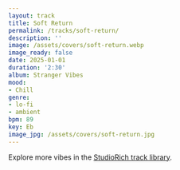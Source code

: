 ```yaml
---
layout: track
title: Soft Return
permalink: /tracks/soft-return/
description: ''
image: /assets/covers/soft-return.webp
image_ready: false
date: 2025-01-01
duration: '2:30'
album: Stranger Vibes
mood:
- Chill
genre:
- lo-fi
- ambient
bpm: 89
key: Eb
image_jpg: /assets/covers/soft-return.jpg
---
```


Explore more vibes in the [StudioRich track library](/tracks/).
